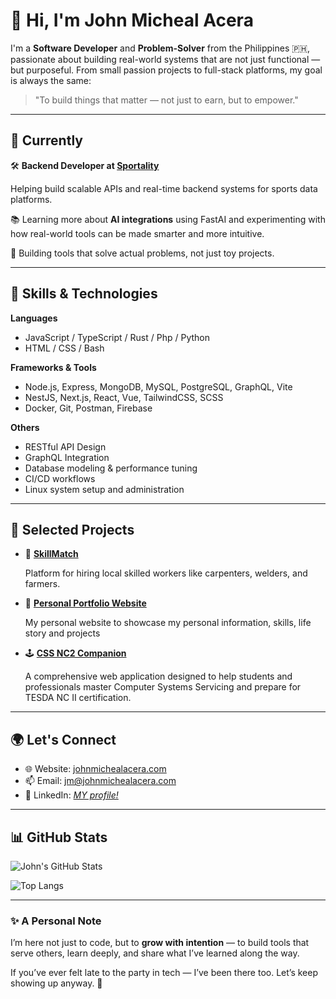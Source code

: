 # 👋 Hi, I'm John Micheal Acera

I'm a **Software Developer** and **Problem-Solver** from the Philippines 🇵🇭, passionate about building real-world systems that are not just functional — but purposeful. From small passion projects to full-stack platforms, my goal is always the same:

> "To build things that matter — not just to earn, but to empower."
> 

---

## 🚀 Currently

🛠️ **Backend Developer at [Sportality](https://www.sportality.se/about)**

Helping build scalable APIs and real-time backend systems for sports data platforms.

📚 Learning more about **AI integrations** using FastAI and experimenting with how real-world tools can be made smarter and more intuitive.

🧪 Building tools that solve actual problems, not just toy projects.

---

## 🧠 Skills & Technologies

**Languages**

- JavaScript / TypeScript / Rust / Php / Python
- HTML / CSS / Bash

**Frameworks & Tools**

- Node.js, Express, MongoDB, MySQL, PostgreSQL, GraphQL, Vite
- NestJS, Next.js, React, Vue, TailwindCSS, SCSS
- Docker, Git, Postman, Firebase

**Others**

- RESTful API Design
- GraphQL Integration
- Database modeling & performance tuning
- CI/CD workflows
- Linux system setup and administration

---

## 🧩 Selected Projects

- 🔐 [**SkillMatch**](https://skill-match-five.vercel.app/)
    
    Platform for hiring local skilled workers like carpenters, welders, and farmers.
    
- 🧭 [**Personal Portfolio Website**](https://www.johnmichealacera.com/)
    
   My personal website to showcase my personal information, skills, life story and projects
    
- 🕹️ [**CSS NC2 Companion**](https://www.learncssnc2.academy/)
    
    A comprehensive web application designed to help students and professionals master Computer Systems Servicing and prepare for TESDA NC II certification.
---

## 🌍 Let's Connect

- 🌐 Website: [johnmichealacera.com](https://www.johnmichealacera.com/)
- 📫 Email: [jm@johnmichealacera.com](mailto:jm@johnmichealacera.com)
- 🧳 LinkedIn: [*MY profile!*](https://www.linkedin.com/in/johnmichealacera/)

---

## 📊 GitHub Stats

![John's GitHub Stats](https://github-readme-stats.vercel.app/api?username=johnmichealacera&show_icons=true&theme=radical)

![Top Langs](https://github-readme-stats.vercel.app/api/top-langs/?username=johnmichealacera&layout=compact&theme=radical)

---

### ✨ A Personal Note

I’m here not just to code, but to **grow with intention** — to build tools that serve others, learn deeply, and share what I’ve learned along the way.

If you’ve ever felt late to the party in tech — I’ve been there too. Let’s keep showing up anyway. 🌱
